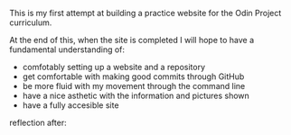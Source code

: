 This is my first attempt at building a practice website for the Odin Project curriculum.

At the end of this, when the site is completed I will hope to have a fundamental understanding of:
- comfotably setting up a website and a repository
- get comfortable with making good commits through GitHub
- be more fluid with my movement through the command line
- have a nice asthetic with the information and pictures shown
- have a fully accesible site

reflection after:

